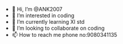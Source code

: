 - 👋 Hi, I’m @ANK2007
- 👀 I’m interested in coding
- 🌱 I’m currently learning XI std
- 💞️ I’m looking to collaborate on coding
- 📫 How to reach me phone no:9080341135

<!---
ANK2007/ANK2007 is a ✨ special ✨ repository because its `README.md` (this file) appears on your GitHub profile.
You can click the Preview link to take a look at your changes.
--->
